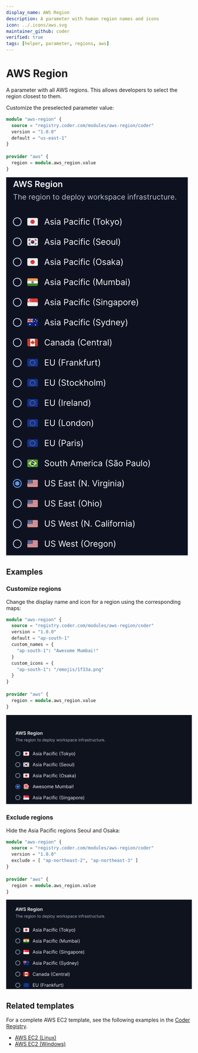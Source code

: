 ```yaml
---
display_name: AWS Region
description: A parameter with human region names and icons
icon: ../.icons/aws.svg
maintainer_github: coder
verified: true
tags: [helper, parameter, regions, aws]
---
```


# AWS Region

A parameter with all AWS regions. This allows developers to select
the region closest to them.

Customize the preselected parameter value:

```tf
module "aws-region" {
  source = "registry.coder.com/modules/aws-region/coder"
  version = "1.0.0"
  default = "us-east-1"
}

provider "aws" {
  region = module.aws_region.value
}
```

![AWS Regions](../.images/aws-regions.png)

## Examples

### Customize regions

Change the display name and icon for a region using the corresponding maps:

```tf
module "aws-region" {
  source = "registry.coder.com/modules/aws-region/coder"
  version = "1.0.0"
  default = "ap-south-1"
  custom_names = {
    "ap-south-1": "Awesome Mumbai!"
  }
  custom_icons = {
    "ap-south-1": "/emojis/1f33a.png"
  }
}

provider "aws" {
  region = module.aws_region.value
}
```

![AWS Custom](../.images/aws-custom.png)

### Exclude regions

Hide the Asia Pacific regions Seoul and Osaka:

```tf
module "aws-region" {
  source = "registry.coder.com/modules/aws-region/coder"
  version = "1.0.0"
  exclude = [ "ap-northeast-2", "ap-northeast-3" ]
}

provider "aws" {
  region = module.aws_region.value
}
```

![AWS Exclude](../.images/aws-exclude.png)

## Related templates

For a complete AWS EC2 template, see the following examples in the [Coder Registry](https://registry.coder.com/).

- [AWS EC2 (Linux)](https://registry.coder.com/templates/aws-linux)
- [AWS EC2 (Windows)](https://registry.coder.com/templates/aws-windows)
